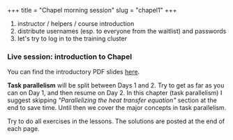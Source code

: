 +++
title = "Chapel morning session"
slug = "chapel1"
+++

1. instructor / helpers / course introduction
1. distribute usernames (esp. to everyone from the waitlist) and passwords
1. let's try to log in to the training cluster

### Live session: introduction to Chapel

You can find the introductory PDF slides [here](http://bit.ly/chapeltop).

**Task parallelism** will be split between Days 1 and 2. Try to get as far as you can on Day 1, and then
resume on Day 2. In this chapter (task parallelism) I suggest skipping *"Parallelizing the heat transfer
equation"* section at the end to save time. Until then we cover the major concepts in task parallelism.

Try to do all exercises in the lessons. The solutions are posted at the end of each page.
